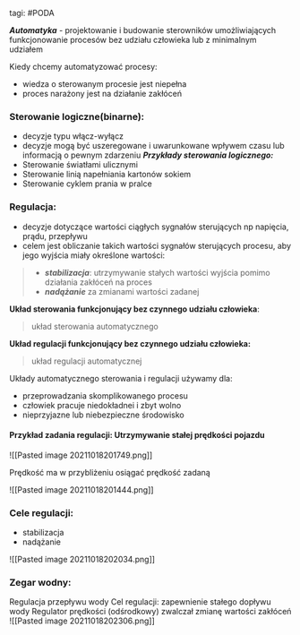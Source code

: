 tagi: #PODA

***Automatyka*** - projektowanie i budowanie sterowników umożliwiających funkcjonowanie procesów bez udziału człowieka lub z minimalnym udziałem

Kiedy chcemy automatyzować procesy:
- wiedza o sterowanym procesie jest niepełna
- proces narażony jest na działanie zakłóceń

### Sterowanie logiczne(binarne):
- decyzje typu włącz-wyłącz
- decyzje mogą być uszeregowane i uwarunkowane wpływem czasu lub informacją o pewnym zdarzeniu
***Przykłady sterowania logicznego:***
- Sterowanie światłami ulicznymi
- Sterowanie linią napełniania kartonów sokiem
- Sterowanie cyklem prania w pralce

### Regulacja:
- decyzje dotyczące wartości ciągłych sygnałów sterujących np napięcia, prądu, przepływu
- celem jest obliczanie takich wartości sygnałów sterujących procesu, aby jego wyjścia miały określone wartości:
> - ***stabilizacja***: utrzymywanie stałych wartości wyjścia pomimo działania zakłóceń na proces
> - ***nadążanie*** za zmianami wartości zadanej

**Układ sterowania funkcjonujący bez czynnego udziału człowieka**: 
> układ sterowania automatycznego

**Układ regulacji funkcjonujący bez czynnego udziału człowieka:**
> układ regulacji automatycznej

Układy automatycznego sterowania i regulacji używamy dla:
- przeprowadzania skomplikowanego procesu
- człowiek pracuje niedokładnei i zbyt wolno
- nieprzyjazne lub niebezpieczne środowisko

#### Przykład zadania regulacji: Utrzymywanie stałej prędkości pojazdu
![[Pasted image 20211018201749.png]]

Prędkość ma w przybliżeniu osiągać prędkość zadaną

![[Pasted image 20211018201444.png]]

### Cele regulacji:
- stabilizacja
- nadążanie


![[Pasted image 20211018202034.png]]

### Zegar wodny:
 Regulacja przepływu wody 
 Cel regulacji: zapewnienie stałego dopływu wody 
 Regulator prędkości (odśrodkowy) zwalczał zmianę wartości zakłóceń
 ![[Pasted image 20211018202306.png]]
 
 